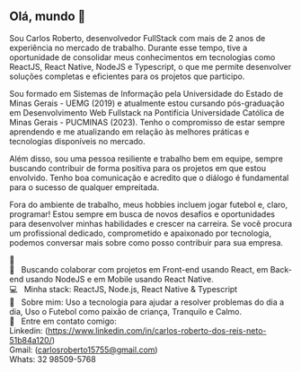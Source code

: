 ## Olá, mundo 👋
Sou Carlos Roberto, desenvolvedor FullStack com mais de 2 anos de experiência no mercado de trabalho. Durante esse tempo, tive a oportunidade de consolidar meus conhecimentos em tecnologias como ReactJS, React Native, NodeJS e Typescript, o que me permite desenvolver soluções completas e eficientes para os projetos que participo.

Sou formado em Sistemas de Informação pela Universidade do Estado de Minas Gerais - UEMG (2019) e atualmente estou cursando pós-graduação em Desenvolvimento Web Fullstack na Pontifícia Universidade Católica de Minas Gerais - PUCMINAS (2023). Tenho o compromisso de estar sempre aprendendo e me atualizando em relação às melhores práticas e tecnologias disponíveis no mercado.

Além disso, sou uma pessoa resiliente e trabalho bem em equipe, sempre buscando contribuir de forma positiva para os projetos em que estou envolvido. Tenho boa comunicação e acredito que o diálogo é fundamental para o sucesso de qualquer empreitada.

Fora do ambiente de trabalho, meus hobbies incluem jogar futebol e, claro, programar! Estou sempre em busca de novos desafios e oportunidades para desenvolver minhas habilidades e crescer na carreira. Se você procura um profissional dedicado, comprometido e apaixonado por tecnologia, podemos conversar mais sobre como posso contribuir para sua empresa.

 :rocket:
 <br/> :purple_heart: &nbsp; Buscando colaborar com projetos em Front-end usando React, em Back-end usando NodeJS e em Mobile usando React Native. 
 <br/> :computer: &nbsp; Minha stack: ReactJS, Node.js, React Native & Typescript
 <br/> 💬  &nbsp; Sobre mim: Uso a tecnologia para ajudar a resolver problemas do dia a dia, Uso o Futebol como paixão de criança, Tranquilo e Calmo. 
 <br/> :email: &nbsp; Entre em contato comigo: 
 <br/> Linkedin: (https://www.linkedin.com/in/carlos-roberto-dos-reis-neto-51b84a120/) 
 <br/> Gmail: (carlosroberto15755@gmail.com)
 <br/> Whats: 32 98509-5768
